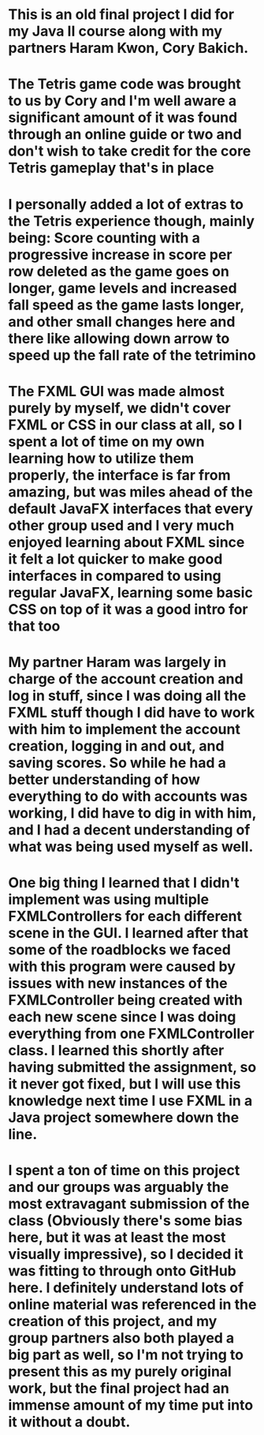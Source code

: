 # This is an old final project I did for my Java II course along with my partners Haram Kwon, Cory Bakich.
# The Tetris game code was brought to us by Cory and I'm well aware a significant amount of it was found through an online guide or two and don't wish to take credit for the core Tetris gameplay that's in place
# I personally added a lot of extras to the Tetris experience though, mainly being: Score counting with a progressive increase in score per row deleted as the game goes on longer, game levels and increased fall speed as the game lasts longer, and other small changes here and there like allowing down arrow to speed up the fall rate of the tetrimino
# The FXML GUI was made almost purely by myself, we didn't cover FXML or CSS in our class at all, so I spent a lot of time on my own learning how to utilize them properly, the interface is far from amazing, but was miles ahead of the default JavaFX interfaces that every other group used and I very much enjoyed learning about FXML since it felt a lot quicker to make good interfaces in compared to using regular JavaFX, learning some basic CSS on top of it was a good intro for that too
# My partner Haram was largely in charge of the account creation and log in stuff, since I was doing all the FXML stuff though I did have to work with him to implement the account creation, logging in and out, and saving scores. So while he had a better understanding of how everything to do with accounts was working, I did have to dig in with him, and I had a decent understanding of what was being used myself as well.
# One big thing I learned that I didn't implement was using multiple FXMLControllers for each different scene in the GUI. I learned after that some of the roadblocks we faced with this program were caused by issues with new instances of the FXMLController being created with each new scene since I was doing everything from one FXMLController class. I learned this shortly after having submitted the assignment, so it never got fixed, but I will use this knowledge next time I use FXML in a Java project somewhere down the line.
# I spent a ton of time on this project and our groups was arguably the most extravagant submission of the class (Obviously there's some bias here, but it was at least the most visually impressive), so I decided it was fitting to through onto GitHub here. I definitely understand lots of online material was referenced in the creation of this project, and my group partners also both played a big part as well, so I'm not trying to present this as my purely original work, but the final project had an immense amount of my time put into it without a doubt.